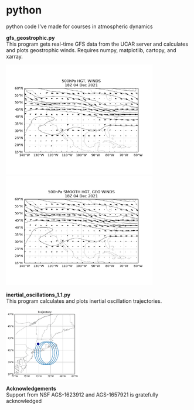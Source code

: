 
# python

python code I've made for courses in atmospheric dynamics

<b> gfs_geostrophic.py </b>
</br>
This program gets real-time GFS data from the UCAR server and calculates and plots geostrophic winds.  Requires numpy, matplotlib, cartopy, and xarray.

<p float="left">
  <img src="figures/obs_winds.gif" width="400" />
  <img src="figures/geo_winds.gif" width="400" /> 
</p>

<b> inertial_oscillations_1.1.py </b>
</br>
This program calculates and plots inertial oscillation trajectories.

 <img src="figures/traj.gif" width="200" />

<b> Acknowledgements </b>
</br>
Support from NSF AGS-1623912 and AGS-1657921 is gratefully acknowledged



